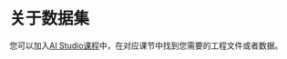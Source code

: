# 关于数据集
您可以加入[AI Studio课程](https://aistudio.baidu.com/aistudio/education/group/info/25793)中，在对应课节中找到您需要的工程文件或者数据。